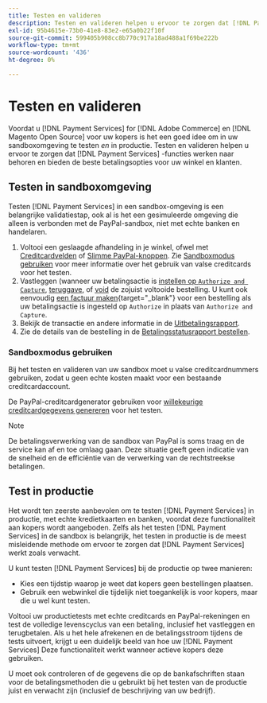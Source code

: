 ```yaml
---
title: Testen en valideren
description: Testen en valideren helpen u ervoor te zorgen dat [!DNL Payment Services] functies werken naar behoren en bieden de beste betalingsopties voor uw klanten
exl-id: 95b4615e-73b0-41e8-83e2-e65a0b22f10f
source-git-commit: 599405b908cc8b770c917a18ad488a1f69be222b
workflow-type: tm+mt
source-wordcount: '436'
ht-degree: 0%

---
```


# Testen en valideren

Voordat u [!DNL Payment Services] for [!DNL Adobe Commerce] en [!DNL Magento Open Source] voor uw kopers is het een goed idee om in uw sandboxomgeving te testen _en_ in productie. Testen en valideren helpen u ervoor te zorgen dat [!DNL Payment Services] -functies werken naar behoren en bieden de beste betalingsopties voor uw winkel en klanten.

## Testen in sandboxomgeving

Testen [!DNL Payment Services] in een sandbox-omgeving is een belangrijke validatiestap, ook al is het een gesimuleerde omgeving die alleen is verbonden met de PayPal-sandbox, niet met echte banken en handelaren.

1. Voltooi een geslaagde afhandeling in je winkel, ofwel met [Creditcardvelden](payments-options.md#credit-card-fields) of [Slimme PayPal-knoppen](payments-options.md#paypal-smart-buttons). Zie [Sandboxmodus gebruiken](#use-sandbox-mode) voor meer informatie over het gebruik van valse creditcards voor het testen.
1. Vastleggen (wanneer uw betalingsactie is [instellen op `Authorize and Capture`](production.md#set-payment-services-as-payment-method), [teruggave](refunds.md), of [void](voids.md) de zojuist voltooide bestelling. U kunt ook eenvoudig [een factuur maken](https://docs.magento.com/user-guide/sales/invoice-create.html){target=&quot;_blank&quot;} voor een bestelling als uw betalingsactie is ingesteld op `Authorize` in plaats van `Authorize and Capture`.
1. Bekijk de transactie en andere informatie in de [Uitbetalingsrapport](payouts.md).
1. Zie de details van de bestelling in de [Betalingsstatusrapport bestellen](order-payment-status.md).

### Sandboxmodus gebruiken

Bij het testen en valideren van uw sandbox moet u valse creditcardnummers gebruiken, zodat u geen echte kosten maakt voor een bestaande creditcardaccount.

De PayPal-creditcardgenerator gebruiken voor [willekeurige creditcardgegevens genereren](https://www.paypal.com/us/smarthelp/article/where-can-i-find-test-credit-card-numbers-ts2157) voor het testen.

>[!NOTE]
>
>De betalingsverwerking van de sandbox van PayPal is soms traag en de service kan af en toe omlaag gaan. Deze situatie geeft geen indicatie van de snelheid en de efficiëntie van de verwerking van de rechtstreekse betalingen.

## Test in productie

Het wordt ten zeerste aanbevolen om te testen [!DNL Payment Services] in productie, met echte kredietkaarten en banken, voordat deze functionaliteit aan kopers wordt aangeboden. Zelfs als het testen [!DNL Payment Services] in de sandbox is belangrijk, het testen in productie is de meest misleidende methode om ervoor te zorgen dat [!DNL Payment Services] werkt zoals verwacht.

U kunt testen [!DNL Payment Services] bij de productie op twee manieren:

* Kies een tijdstip waarop je weet dat kopers geen bestellingen plaatsen.
* Gebruik een webwinkel die tijdelijk niet toegankelijk is voor kopers, maar die u wel kunt testen.

Voltooi uw productietests met echte creditcards en PayPal-rekeningen en test de volledige levenscyclus van een betaling, inclusief het vastleggen en terugbetalen. Als u het hele afrekenen en de betalingsstroom tijdens de tests uitvoert, krijgt u een duidelijk beeld van hoe uw [!DNL Payment Services] Deze functionaliteit werkt wanneer actieve kopers deze gebruiken.

U moet ook controleren of de gegevens die op de bankafschriften staan voor de betalingsmethoden die u gebruikt bij het testen van de productie juist en verwacht zijn (inclusief de beschrijving van uw bedrijf).
